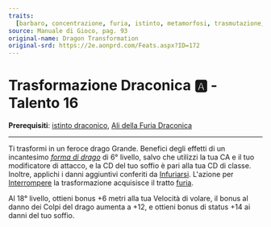 ```yaml
---
traits:
  [barbaro, concentrazione, furia, istinto, metamorfosi, trasmutazione, primevo]
source: Manuale di Gioco, pag. 93
original-name: Dragon Transformation
original-srd: https://2e.aonprd.com/Feats.aspx?ID=172
---
```


# Trasformazione Draconica :a: - Talento 16

**Prerequisiti**:
[istinto draconico](/classi/barbaro/istinti/istinto-draconico),
[Ali della Furia Draconica](/talenti/barbaro/ali-della-furia-draconica)

---

Ti trasformi in un feroce drago Grande. Benefici degli effetti di un incantesimo
_[forma di drago](/incantesimi/forma-di-drago)_ di 6° livello, salvo che
utilizzi la tua CA e il tuo modificatore di attacco, e la CD del tuo soffio è
pari alla tua CD di classe. Inoltre, applichi i danni aggiuntivi conferiti da
[Infuriarsi](/azioni/infuriarsi). L'azione per
[Interrompere](/azioni/interrompere) la trasformazione acquisisce il tratto
[furia](/tratti/furia).

Al 18° livello, ottieni bonus +6 metri alla tua Velocità di volare, il bonus al
danno dei Colpi del drago aumenta a +12, e ottieni bonus di status +14 ai danni
del tuo soffio.
